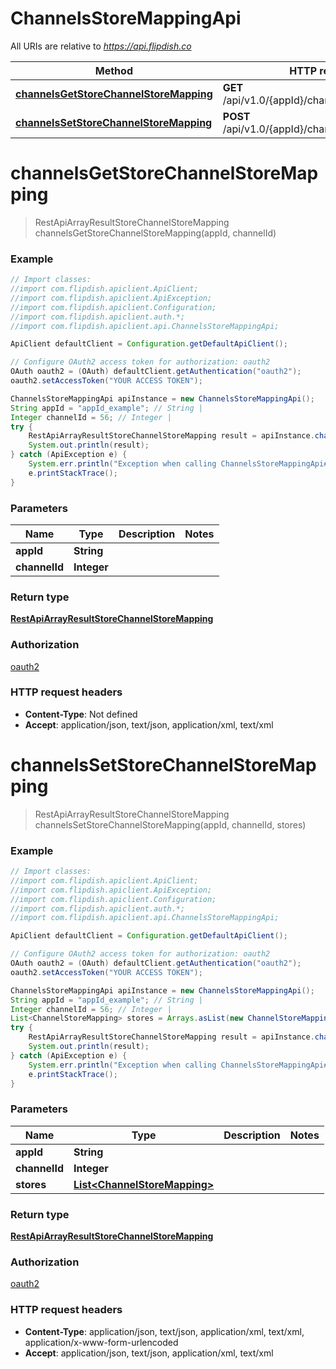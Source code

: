 # ChannelsStoreMappingApi

All URIs are relative to *https://api.flipdish.co*

Method | HTTP request | Description
------------- | ------------- | -------------
[**channelsGetStoreChannelStoreMapping**](ChannelsStoreMappingApi.md#channelsGetStoreChannelStoreMapping) | **GET** /api/v1.0/{appId}/channels/storemappings | 
[**channelsSetStoreChannelStoreMapping**](ChannelsStoreMappingApi.md#channelsSetStoreChannelStoreMapping) | **POST** /api/v1.0/{appId}/channels/storemappings | 


<a name="channelsGetStoreChannelStoreMapping"></a>
# **channelsGetStoreChannelStoreMapping**
> RestApiArrayResultStoreChannelStoreMapping channelsGetStoreChannelStoreMapping(appId, channelId)



### Example
```java
// Import classes:
//import com.flipdish.apiclient.ApiClient;
//import com.flipdish.apiclient.ApiException;
//import com.flipdish.apiclient.Configuration;
//import com.flipdish.apiclient.auth.*;
//import com.flipdish.apiclient.api.ChannelsStoreMappingApi;

ApiClient defaultClient = Configuration.getDefaultApiClient();

// Configure OAuth2 access token for authorization: oauth2
OAuth oauth2 = (OAuth) defaultClient.getAuthentication("oauth2");
oauth2.setAccessToken("YOUR ACCESS TOKEN");

ChannelsStoreMappingApi apiInstance = new ChannelsStoreMappingApi();
String appId = "appId_example"; // String | 
Integer channelId = 56; // Integer | 
try {
    RestApiArrayResultStoreChannelStoreMapping result = apiInstance.channelsGetStoreChannelStoreMapping(appId, channelId);
    System.out.println(result);
} catch (ApiException e) {
    System.err.println("Exception when calling ChannelsStoreMappingApi#channelsGetStoreChannelStoreMapping");
    e.printStackTrace();
}
```

### Parameters

Name | Type | Description  | Notes
------------- | ------------- | ------------- | -------------
 **appId** | **String**|  |
 **channelId** | **Integer**|  |

### Return type

[**RestApiArrayResultStoreChannelStoreMapping**](RestApiArrayResultStoreChannelStoreMapping.md)

### Authorization

[oauth2](../README.md#oauth2)

### HTTP request headers

 - **Content-Type**: Not defined
 - **Accept**: application/json, text/json, application/xml, text/xml

<a name="channelsSetStoreChannelStoreMapping"></a>
# **channelsSetStoreChannelStoreMapping**
> RestApiArrayResultStoreChannelStoreMapping channelsSetStoreChannelStoreMapping(appId, channelId, stores)



### Example
```java
// Import classes:
//import com.flipdish.apiclient.ApiClient;
//import com.flipdish.apiclient.ApiException;
//import com.flipdish.apiclient.Configuration;
//import com.flipdish.apiclient.auth.*;
//import com.flipdish.apiclient.api.ChannelsStoreMappingApi;

ApiClient defaultClient = Configuration.getDefaultApiClient();

// Configure OAuth2 access token for authorization: oauth2
OAuth oauth2 = (OAuth) defaultClient.getAuthentication("oauth2");
oauth2.setAccessToken("YOUR ACCESS TOKEN");

ChannelsStoreMappingApi apiInstance = new ChannelsStoreMappingApi();
String appId = "appId_example"; // String | 
Integer channelId = 56; // Integer | 
List<ChannelStoreMapping> stores = Arrays.asList(new ChannelStoreMapping()); // List<ChannelStoreMapping> | 
try {
    RestApiArrayResultStoreChannelStoreMapping result = apiInstance.channelsSetStoreChannelStoreMapping(appId, channelId, stores);
    System.out.println(result);
} catch (ApiException e) {
    System.err.println("Exception when calling ChannelsStoreMappingApi#channelsSetStoreChannelStoreMapping");
    e.printStackTrace();
}
```

### Parameters

Name | Type | Description  | Notes
------------- | ------------- | ------------- | -------------
 **appId** | **String**|  |
 **channelId** | **Integer**|  |
 **stores** | [**List&lt;ChannelStoreMapping&gt;**](ChannelStoreMapping.md)|  |

### Return type

[**RestApiArrayResultStoreChannelStoreMapping**](RestApiArrayResultStoreChannelStoreMapping.md)

### Authorization

[oauth2](../README.md#oauth2)

### HTTP request headers

 - **Content-Type**: application/json, text/json, application/xml, text/xml, application/x-www-form-urlencoded
 - **Accept**: application/json, text/json, application/xml, text/xml

